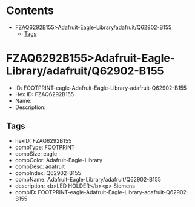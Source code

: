 



Contents
========

* [FZAQ6292B155>Adafruit-Eagle-Library/adafruit/Q62902-B155](#fzaq6292b155adafruit-eagle-libraryadafruitq62902-b155)
	* [Tags](#tags)

# FZAQ6292B155>Adafruit-Eagle-Library/adafruit/Q62902-B155

- ID: FOOTPRINT-eagle-Adafruit-Eagle-Library-adafruit-Q62902-B155
- Hex ID: FZAQ6292B155
- Name: 
- Description: 

## Tags

- hexID: FZAQ6292B155
- oompType: FOOTPRINT
- oompSize: eagle
- oompColor: Adafruit-Eagle-Library
- oompDesc: adafruit
- oompIndex: Q62902-B155
- oompName: Adafruit-Eagle-Library/adafruit/Q62902-B155
- description: &lt;b&gt;LED HOLDER&lt;/b&gt;&lt;p&gt;
Siemens
- oompID: FOOTPRINT-eagle-Adafruit-Eagle-Library-adafruit-Q62902-B155
